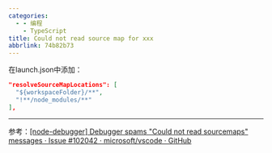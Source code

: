 ```yaml
---
categories:
  - - 编程
    - TypeScript
title: Could not read source map for xxx
abbrlink: 74b82b73
---
```


在launch.json中添加：

```json
"resolveSourceMapLocations": [
  "${workspaceFolder}/**",
  "!**/node_modules/**"
],
```

***

参考：[\[node-debugger\] Debugger spams "Could not read sourcemaps" messages · Issue #102042 · microsoft/vscode · GitHub](https://github.com/microsoft/vscode/issues/102042#issuecomment-656402933)
